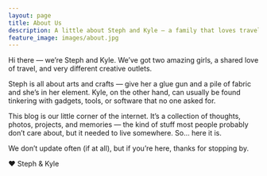 ```yaml
---
layout: page
title: About Us
description: A little about Steph and Kyle — a family that loves travel, crafts, and tinkering.
feature_image: images/about.jpg
---
```


Hi there — we’re Steph and Kyle. We’ve got two amazing girls, a shared love of travel, and very different creative outlets.

Steph is all about arts and crafts — give her a glue gun and a pile of fabric and she’s in her element. Kyle, on the other hand, can usually be found tinkering with gadgets, tools, or software that no one asked for.

This blog is our little corner of the internet. It’s a collection of thoughts, photos, projects, and memories — the kind of stuff most people probably don’t care about, but it needed to live somewhere. So… here it is.

We don’t update often (if at all), but if you’re here, thanks for stopping by.

❤️ Steph & Kyle

